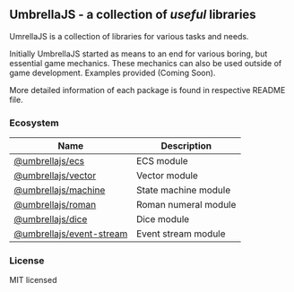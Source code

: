 ## UmbrellaJS - a collection of _useful_ libraries

UmrellaJS is a collection of libraries for various tasks and needs.

Initially UmbrellaJS started as means to an end for various boring, but essential game mechanics.
These mechanics can also be used outside of game development. Examples provided (Coming Soon).

More detailed information of each package is found in respective README file.

### Ecosystem

| Name                                                                               | Description          |
| ---------------------------------------------------------------------------------- | -------------------- |
| [@umbrellajs/ecs](https://www.npmjs.com/package/@umbrellajs/ecs)                   | ECS module           |
| [@umbrellajs/vector](https://www.npmjs.com/package/@umbrellajs/vector)             | Vector module        |
| [@umbrellajs/machine](https://www.npmjs.com/package/@umbrellajs/machine)           | State machine module |
| [@umbrellajs/roman](https://www.npmjs.com/package/@umbrellajs/roman)               | Roman numeral module |
| [@umbrellajs/dice](https://www.npmjs.com/package/@umbrellajs/dice)                 | Dice module          |
| [@umbrellajs/event-stream](https://www.npmjs.com/package/@umbrellajs/event-stream) | Event stream module  |

### License

MIT licensed
